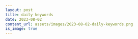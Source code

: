 ```yaml
---
layout: post
title: daily keywords
date: 2023-08-02
content_url: assets/images/2023-08-02-daily-keywords.png
is_image: true
---
```

